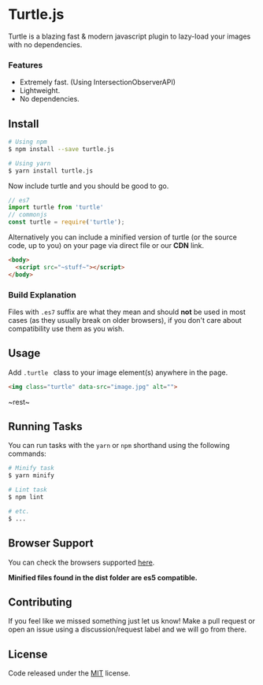 # Turtle.js

Turtle is a blazing fast & modern javascript plugin to lazy-load your images with no dependencies.

### Features

* Extremely fast. (Using IntersectionObserverAPI)
* Lightweight.
* No dependencies.


## Install

``` bash
# Using npm
$ npm install --save turtle.js

# Using yarn
$ yarn install turtle.js
```

Now include turtle and you should be good to go.

``` js
// es7
import turtle from 'turtle'
// commonjs
const turtle = require('turtle');
```

Alternatively you can include a minified version of turtle (or the source code, up to you) on your page via direct file or our **CDN** link.

``` html
<body>
  <script src="~stuff~"></script>
</body>
```

### Build Explanation

Files with ```.es7``` suffix are what they mean and should **not** be used in most cases (as they usually break on older browsers), if you don't care about compatibility use them as you wish.

## Usage

Add ```.turtle ``` class to your image element(s) anywhere in the page.

``` html
<img class="turtle" data-src="image.jpg" alt="">
```

~rest~

## Running Tasks

You can run tasks with the ```yarn``` or ```npm``` shorthand using the following commands:

``` bash
# Minify task
$ yarn minify

# Lint task
$ npm lint

# etc.
$ ...
```

## Browser Support

You can check the browsers supported [here](http://caniuse.com/#feat=intersectionobserver).

**Minified files found in the dist folder are es5 compatible.**

## Contributing

If you feel like we missed something just let us know! Make a pull request or open an issue using a discussion/request label and we will go from there.

## License

Code released under the [MIT](LICENSE) license.
